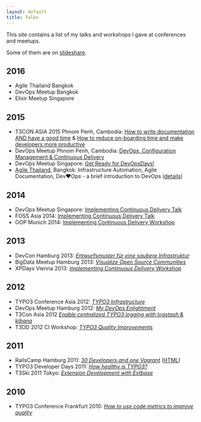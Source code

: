 ```yaml
---
layout: default
title: Talks
---
```


This site contains a list of my talks and workshops I gave at conferences and meetups.

Some of them are on [slideshare](http://de.slideshare.net/ctrabold).

## 2016

- Agile Thailand Bangkok
- DevOps Meetup Bangkok
- Elixir Meetup Singapore

## 2015

- T3CON ASIA 2015 Phnom Penh, Cambodia: [How to write documentation AND have a good time](http://christian-trabold.de/workshop-2015-t3con-cambodia/agile-documentation.html) & [How to reduce on-boarding time and make developers more productive](http://christian-trabold.de/workshop-2015-t3con-cambodia/onboarding.html)
- DevOps Meetup Phnom Penh, Cambodia: [DevOps, Configuration Management & Continuous Delivery](http://christian-trabold.de/workshop-2015-t3con-cambodia/devops-pp.html)
- DevOps Meetup Singapore: [Get Ready for DevOpsDays!](http://www.devopsdays.org/events/2015-singapore/presentations/devops-meetup.html)
- [Agile Thailand](http://agilethailand.org/), Bangkok: Infrastructure Automation, Agile Documentation, Dev:heart:Ops - a brief introduction to DevOps ([details](https://twitter.com/ctrabold/statuses/596880141667569664))

## 2014

- DevOps Meetup Singapore: [Implementing Continuous Delivery Talk](http://www.meetup.com/devops-singapore/events/168709362/)
- FOSS Asia 2014: [Implementing Continuous Delivery Talk](http://fossasia.org/sites/default/files/FOSSASIA%202014%20Schedule.pdf)
- OOP Munich 2014: [Implementing Continuous Delivery Workshop](http://www.oop-konferenz.de/nc/oop2014/konferenz/konferenzprogramm/conference-detail/continuous-delivery-implementieren.html)

## 2013

- DevCon Hamburg 2013: [_Entwurfsmuster für eine saubere Infrastruktur_](http://www.codetalks.de/session_post/entwurfsmuster-fuer-eine-saubere-infrastruktur)
- BigData Meetup Hamburg 2013: [_Visualize Open Source Communities_](http://christian-trabold.de/workshop-2013_big_data_HH/)
- XPDays Vienna 2013: [_Implementing Continuous Delivery Workshop_](http://xp2013.org/program/workshops-and-tutorials/implementing-continuous-delivery/)

## 2012

- TYPO3 Conference Asia 2012: [_TYPO3 Infrastructure_](http://www.slideshare.net/ctrabold/typo3-infrastructure)
- DevOps Meetup Hamburg 2012: [_My DevOps Enlightment_](http://christian-trabold.de/workshop-2013_my-devops-enlightment_HH/)
- T3Con Asia 2012 [_Enable centralized TYPO3 logging with logstash & kibana_](http://christian-trabold.de/workshop-2012_t3con-asia-logging/)
- T3DD 2012 CI Workshop: [_TYPO3 Quality Improvements_](http://christian-trabold.de/workshop-2012_t3dd_ci/)

## 2011

- RailsCamp Hamburg 2011: [_30 Developers and one Vagrant_](http://www.slideshare.net/ctrabold/2011-1029-ctraboldrailscamphh) ([HTML](http://christian-trabold.de/workshop-2011_rchh-vagrant))
- TYPO3 Developer Days 2011: [_How healthy is TYPO3?_](http://www.slideshare.net/ctrabold/how-healthy-is-typo3-8534896)
- T3Ski 2011 Tokyo: [_Extension Development with Extbase_](http://www.slideshare.net/ctrabold/t3ski11-slides-unmiffyfied)

## 2010

- TYPO3 Conference Frankfurt 2010: [_How to use code metrics to improve quality_](http://www.slideshare.net/ctrabold/how-to-improve-the-quality-of-your-typo3-extensions)
